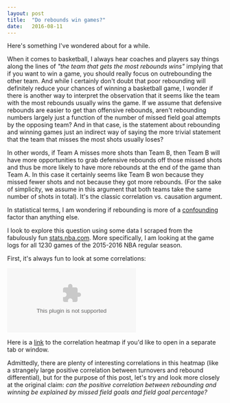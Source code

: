 ```yaml
---
layout: post
title:  "Do rebounds win games?"
date:   2016-08-11 
---
```


Here's something I've wondered about for a while. 

When it comes to basketball, I always hear coaches and players say things along the lines of *"the team that gets the most rebounds wins"* implying that if you want to win a game, you should really focus on outrebounding the other team. 
And while I certainly don't doubt that poor rebounding will definitely reduce your chances of winning a basketball game, I wonder if there is another way to interpret the observation that it seems like the team with the most rebounds usually wins the game.
If we assume that defensive rebounds are easier to get than offensive rebounds, aren't rebounding numbers largely just a function of the number of missed field goal attempts by the opposing team? And in that case, is the statement about rebounding and winning games just an indirect way of saying the more trivial statement that the team that misses the most shots usually loses?

In other words, if Team A misses more shots than Team B, then Team B will have more opportunities to grab defensive rebounds off those missed shots and thus be more likely to have more rebounds at the end of the game than Team A. In this case it certainly seems like Team B won because they missed fewer shots and not because they got more rebounds. (For the sake of simplicity, we assume in this argument that both teams take the same number of shots in total). It's the classic correlation vs. causation argument.

In statistical terms, I am wondering if rebounding is more of a [confounding](https://en.wikipedia.org/wiki/Confounding) factor than anything else.

I look to explore this question using some data I scraped from the fabulously fun [stats.nba.com](//stats.nba.com). More specifically, I am looking at the game logs for all 1230 games of the 2015-2016 NBA regular season.

First, it's always fun to look at some correlations:

![here is a correlation heatmap](http://127.0.0.1:4000/images/test.eps)

Here is a [link](http://127.0.0.1:4000/images/test.eps) to the correlation heatmap if you'd like to open in a separate tab or window.

Admittedly, there are plenty of interesting correlations in this heatmap (like a strangely large positive correlation between turnovers and rebound differential), but for the purpose of this post, let's try and look more closely at the original claim: *can the positive correlation between rebounding and winning be explained by missed field goals and field goal percentage?*






